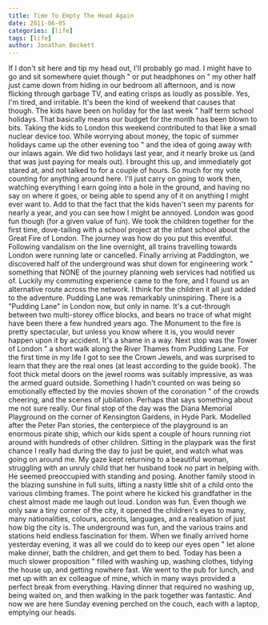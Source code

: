 ```yaml
---
title: Time To Empty The Head Again
date: 2011-06-05
categories: [life]
tags: [life]
author: Jonathan Beckett
---
```


If I don't sit here and tip my head out, I'll probably go mad. I might have to go and sit somewhere quiet though " or put headphones on " my other half just came down from hiding in our bedroom all afternoon, and is now flicking through garbage TV, and eating crisps as loudly as possible. Yes, I'm tired, and irritable. It's been the kind of weekend that causes that though. The kids have been on holiday for the last week " half term school holidays. That basically means our budget for the month has been blown to bits. Taking the kids to London this weekend contributed to that like a small nuclear device too. While worrying about money, the topic of summer holidays came up the other evening too " and the idea of going away with our inlaws again. We did two holidays last year, and it nearly broke us (and that was just paying for meals out). I brought this up, and immediately got stared at, and not talked to for a couple of hours. So much for my vote counting for anything around here. I'll just carry on going to work then, watching everything I earn going into a hole in the ground, and having no say on where it goes, or being able to spend any of it on anything I might ever want to. Add to that the fact that the kids haven't seen my parents for nearly a year, and you can see how I might be annoyed. London was good fun though (for a given value of fun). We took the children together for the first time, dove-tailing with a school project at the infant school about the Great Fire of London. The journey was how do you put this eventful. Following vandalism on the line overnight, all trains travelling towards London were running late or cancelled. Finally arriving at Paddington, we discovered half of the underground was shut down for engineering work " something that NONE of the journey planning web services had notified us of. Luckily my commuting experience came to the fore, and I found us an alternative route across the network. I think for the children it all just added to the adventure. Pudding Lane was remarkably uninspiring. There is a "Pudding Lane" in London now, but only in name. It's a cut-through between two multi-storey office blocks, and bears no trace of what might have been there a few hundred years ago. The Monument to the fire is pretty spectacular, but unless you know where it is, you would never happen upon it by accident. It's a shame in a way. Next stop was the Tower of London " a short walk along the River Thames from Pudding Lane. For the first time in my life I got to see the Crown Jewels, and was surprised to learn that they are the real ones (at least according to the guide book). The foot thick metal doors on the jewel rooms was suitably impressive, as was the armed guard outside. Something I hadn't counted on was being so emotionally effected by the movies shown of the coronation " of the crowds cheering, and the scenes of jubilation. Perhaps that says something about me not sure really. Our final stop of the day was the Diana Memorial Playground on the corner of Kensington Gardens, in Hyde Park. Modelled after the Peter Pan stories, the centerpiece of the playground is an enormous pirate ship, which our kids spent a couple of hours running riot around with hundreds of other children. Sitting in the playpark was the first chance I really had during the day to just be quiet, and watch what was going on around me. My gaze kept returning to a beautiful woman, struggling with an unruly child that her husband took no part in helping with. He seemed preoccupied with standing and posing. Another family stood in the blazing sunshine in full suits, lifting a nasty little shit of a child onto the various climbing frames. The point where he kicked his grandfather in the chest almost made me laugh out loud. London was fun. Even though we only saw a tiny corner of the city, it opened the children's eyes to many, many nationalities, colours, accents, languages, and a realisation of just how big the city is. The underground was fun, and the various trains and stations held endless fascination for them. When we finally arrived home yesterday evening, it was all we could do to keep our eyes open " let alone make dinner, bath the children, and get them to bed. Today has been a much slower proposition " filled with washing up, washing clothes, tidying the house up, and getting nowhere fast. We went to the pub for lunch, and met up with an ex colleague of mine, which in many ways provided a perfect break from everything. Having dinner that required no washing up, being waited on, and then walking in the park together was fantastic. And now we are here Sunday evening perched on the couch, each with a laptop, emptying our heads.